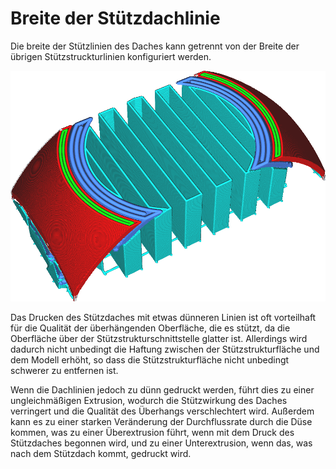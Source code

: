 Breite der Stützdachlinie
====
Die breite der Stützlinien des Daches kann getrennt von der Breite der übrigen Stützstruckturlinien konfiguriert werden.

<!--screenshot {
"image_path": "support_roof_line_width.png",
"models": [
    {
        "script": "trash_bin_lid.scad",
        "transformation": ["scale(0.5)"]
    }
],
"camera_position": [-47, 79, 110],
"settings": {
    "support_enable": true,
    "support_roof_enable": true,
    "support_roof_line_width": 0.8
},
"layer": 192,
"colours": 64
}-->
![Die Stützdachlinie sind breiter als der Rest der Stützen](../../../articles/images/support_roof_line_width.png)

Das Drucken des Stützdaches mit etwas dünneren Linien ist oft vorteilhaft für die Qualität der überhängenden Oberfläche, die es stützt, da die Oberfläche über der Stützstrukturschnittstelle glatter ist. Allerdings wird dadurch nicht unbedingt die Haftung zwischen der Stützstrukturfläche und dem Modell erhöht, so dass die Stützstrukturfläche nicht unbedingt schwerer zu entfernen ist.

Wenn die Dachlinien jedoch zu dünn gedruckt werden, führt dies zu einer ungleichmäßigen Extrusion, wodurch die Stützwirkung des Daches verringert und die Qualität des Überhangs verschlechtert wird. Außerdem kann es zu einer starken Veränderung der Durchflussrate durch die Düse kommen, was zu einer Überextrusion führt, wenn mit dem Druck des Stützdaches begonnen wird, und zu einer Unterextrusion, wenn das, was nach dem Stützdach kommt, gedruckt wird.